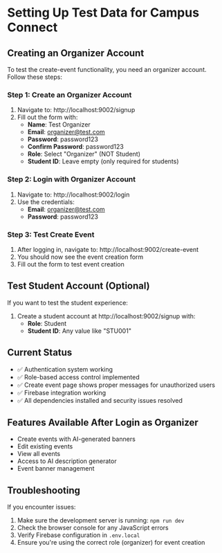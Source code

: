 # Setting Up Test Data for Campus Connect

## Creating an Organizer Account

To test the create-event functionality, you need an organizer account. Follow these steps:

### Step 1: Create an Organizer Account
1. Navigate to: http://localhost:9002/signup
2. Fill out the form with:
   - **Name**: Test Organizer
   - **Email**: organizer@test.com
   - **Password**: password123
   - **Confirm Password**: password123
   - **Role**: Select "Organizer" (NOT Student)
   - **Student ID**: Leave empty (only required for students)

### Step 2: Login with Organizer Account
1. Navigate to: http://localhost:9002/login
2. Use the credentials:
   - **Email**: organizer@test.com
   - **Password**: password123

### Step 3: Test Create Event
1. After logging in, navigate to: http://localhost:9002/create-event
2. You should now see the event creation form
3. Fill out the form to test event creation

## Test Student Account (Optional)
If you want to test the student experience:

1. Create a student account at http://localhost:9002/signup with:
   - **Role**: Student
   - **Student ID**: Any value like "STU001"

## Current Status
- ✅ Authentication system working
- ✅ Role-based access control implemented
- ✅ Create event page shows proper messages for unauthorized users
- ✅ Firebase integration working
- ✅ All dependencies installed and security issues resolved

## Features Available After Login as Organizer
- Create events with AI-generated banners
- Edit existing events
- View all events
- Access to AI description generator
- Event banner management

## Troubleshooting
If you encounter issues:
1. Make sure the development server is running: `npm run dev`
2. Check the browser console for any JavaScript errors
3. Verify Firebase configuration in `.env.local`
4. Ensure you're using the correct role (organizer) for event creation
